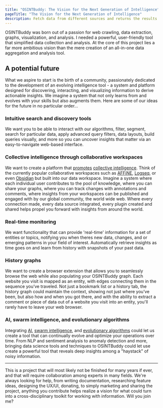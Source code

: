```yaml
---
title: "OSINTBuddy: The Vision for the Next Generation of Intelligence"
pageTitle: "The Vision for the Next Generation of Intelligence"
description: Fetch data from different sources and returns the results as visual entities that you can explore step-by-step
---
```


OSINTBuddy was born out of a passion for web crawling, data extraction, graphs, visualization, and analysis. I needed a powerful, user-friendly tool that simplified data collection and analysis. At the core of this project lies a far more ambitious vision than the mere creation of an all-in-one data aggregation and analysis tool.


## A potential future

 What we aspire to start is the birth of a community, passionately dedicated to the development of an evolving intelligence tool - a system and platform designed for discovering, interacting, and visualizing information to derive actionable insights. We imagine a system that not only learns from and evolves with your skills but also augments them. Here are some of our ideas for the future in no particular order...


### Intuitive search and discovery tools

We want you to be able to interact with our algorithms, filter, segment, search for particular data, apply advanced query filters, data layouts, build queries visually, and more so you can uncover insights that matter via an easy-to-navigate web-based interface.


### Collective intelligence through collaborative workspaces

We want to create a platform that [promotes](https://cci.mit.edu/) [collective intelligence](https://www.cip.org/whitepaper). Think of the currently popular collaborative workspaces such as [AFFiNE](https://github.com/toeverything/AFFiNE), [Logseq](https://github.com/logseq/logseq), or even [Obsidian](https://obsidian.md/) but built into our data workspace. Imagine a system where each individual user contributes to the pool of knowledge, where you can share your graphs, where you can track changes with annotations and comments, where insights from your workspaces can be published and engaged with by our global community, the world wide web. Where every connection made, every data source integrated, every plugin created and shared helps propel you forward with insights from around the world. 


### Real-time monitoring

We want functionality that can provide 'real-time' information for a set of entities or topics, notifying you when theres new data, changes, and or emerging patterns in your field of interest. Automatically retrieve insights as time goes on and learn from history with snapshots of your past data.


### History graphs

We want to create a browser extension that allows you to seamlessly browse the web while also populating your OSINTBuddy graph. Each website you visit is mapped as an entity, with edges connecting them in the sequence you’ve traveled. Not just a bookmark list or a history tab, the history graph could maintain the context, showing not just where you’ve been, but also how and when you got there, and with the ability to extract a comment or piece of data out of a website you visit into an entity, you'll rarely have to leave your web browser. 


### AI, swarm intelligence, and evolutionary algorithms

Integrating [AI](https://ollama.com/), [swarm intelligence](https://ijcsi.org/papers/IJCSI-10-5-1-134-141.pdf), and [evolutionary algorithms](https://ieeexplore.ieee.org/document/1425193) could let us create a tool that can continually evolve and optimize your operations over time. From NLP and sentiment analysis to anomaly detection and more, bringing data science tools and techniques to OSINTBuddy could let use create a powerful tool that reveals deep insights among a "haystack" of noisy information. 


---

This is a project that will most likely not be finished for many years if ever, and that will require collaboration among experts in many fields. We're always looking for help, from writing documentation, researching feature ideas, designing the UX/UI, donating, to simply marketing and sharing the project, anything you contribute helps realize a vision for what could turn into a cross-disciplinary toolkit for working with information. Will you join me?


